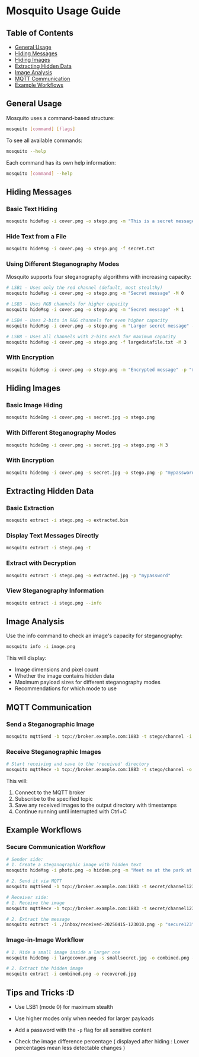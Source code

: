 # Mosquito Usage Guide

## Table of Contents
- [General Usage](#general-usage)
- [Hiding Messages](#hiding-messages)
- [Hiding Images](#hiding-images)
- [Extracting Hidden Data](#extracting-hidden-data)
- [Image Analysis](#image-analysis)
- [MQTT Communication](#mqtt-communication)
- [Example Workflows](#example-workflows)


## General Usage

Mosquito uses a command-based structure:

```bash
mosquito [command] [flags]
```

To see all available commands:

```bash
mosquito --help
```

Each command has its own help information:

```bash
mosquito [command] --help
```

## Hiding Messages

### Basic Text Hiding

```bash
mosquito hideMsg -i cover.png -o stego.png -m "This is a secret message"
```

### Hide Text from a File

```bash
mosquito hideMsg -i cover.png -o stego.png -f secret.txt
```

### Using Different Steganography Modes

Mosquito supports four steganography algorithms with increasing capacity:

```bash
# LSB1 - Uses only the red channel (default, most stealthy)
mosquito hideMsg -i cover.png -o stego.png -m "Secret message" -M 0

# LSB3 - Uses RGB channels for higher capacity
mosquito hideMsg -i cover.png -o stego.png -m "Secret message" -M 1

# LSB4 - Uses 2-bits in R&G channels for even higher capacity
mosquito hideMsg -i cover.png -o stego.png -m "Larger secret message" -M 2

# LSB8 - Uses all channels with 2-bits each for maximum capacity
mosquito hideMsg -i cover.png -o stego.png -f largedatafile.txt -M 3
```

### With Encryption

```bash
mosquito hideMsg -i cover.png -o stego.png -m "Encrypted message" -p "mypassword"
```

## Hiding Images

### Basic Image Hiding

```bash
mosquito hideImg -i cover.png -s secret.jpg -o stego.png
```

### With Different Steganography Modes

```bash
mosquito hideImg -i cover.png -s secret.jpg -o stego.png -M 3
```

### With Encryption

```bash
mosquito hideImg -i cover.png -s secret.jpg -o stego.png -p "mypassword"
```

## Extracting Hidden Data

### Basic Extraction

```bash
mosquito extract -i stego.png -o extracted.bin
```

### Display Text Messages Directly

```bash
mosquito extract -i stego.png -t
```

### Extract with Decryption

```bash
mosquito extract -i stego.png -o extracted.jpg -p "mypassword"
```

### View Steganography Information

```bash
mosquito extract -i stego.png --info
```

## Image Analysis

Use the info command to check an image's capacity for steganography:

```bash
mosquito info -i image.png
```

This will display:
- Image dimensions and pixel count
- Whether the image contains hidden data
- Maximum payload sizes for different steganography modes
- Recommendations for which mode to use

## MQTT Communication

### Send a Steganographic Image

```bash
mosquito mqttSend -b tcp://broker.example.com:1883 -t stego/channel -i stego.png
```

### Receive Steganographic Images

```bash
# Start receiving and save to the 'received' directory
mosquito mqttRecv -b tcp://broker.example.com:1883 -t stego/channel -o ./received
```

This will:
1. Connect to the MQTT broker
2. Subscribe to the specified topic
3. Save any received images to the output directory with timestamps
4. Continue running until interrupted with Ctrl+C

## Example Workflows

### Secure Communication Workflow

```bash
# Sender side:
# 1. Create a steganographic image with hidden text
mosquito hideMsg -i photo.png -o hidden.png -m "Meet me at the park at 5pm" -p "secure123" -M 1

# 2. Send it via MQTT
mosquito mqttSend -b tcp://broker.example.com:1883 -t secret/channel123 -i hidden.png

# Receiver side:
# 1. Receive the image
mosquito mqttRecv -b tcp://broker.example.com:1883 -t secret/channel123 -o ./inbox

# 2. Extract the message
mosquito extract -i ./inbox/received-20250415-123010.png -p "secure123" -t
```

### Image-in-Image Workflow

```bash
# 1. Hide a small image inside a larger one
mosquito hideImg -i largecover.png -s smallsecret.jpg -o combined.png -M 3

# 2. Extract the hidden image
mosquito extract -i combined.png -o recovered.jpg
```

## Tips and Tricks :D


   - Use LSB1 (mode 0) for maximum stealth
   - Use higher modes only when needed for larger payloads


   - Add a password with the `-p` flag for all sensitive content


   - Check the image difference percentage ( displayed after hiding : Lower percentages mean less detectable changes )

